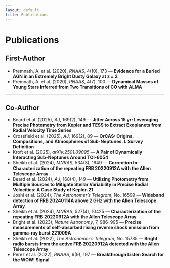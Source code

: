 ```yaml
---
layout: default
title: Publications
---
```


# Publications

## First-Author

- Premnath, A. et al. (2020), *RNAAS*, 4(10), 173 — **Evidence for a Buried AGN in an Extremely Bright Dusty Galaxy at z = 2**  
- Premnath, A. et al. (2020), *RNAAS*, 4(7), 100 — **Dynamical Masses of Young Stars Inferred from Two Transitions of CO with ALMA**

---

## Co-Author

- Beard et al. (2025), *AJ*, 169(2), 149 — **Jitter Across 15 yr: Leveraging Precise Photometry from Kepler and TESS to Extract Exoplanets from Radial Velocity Time Series**  
- Crossfield et al. (2025), *AJ*, 169(2), 89 — **OrCAS: Origins, Compositions, and Atmospheres of Sub-Neptunes. I. Survey Definition**  
- Kroft et al. (2025), *arXiv:2501.09095* — **A Pair of Dynamically Interacting Sub-Neptunes Around TOI-6054**  
- Sheikh et al. (2024), *MNRAS*, 534(3), 1949 — **Correction to: Characterization of the repeating FRB 20220912A with the Allen Telescope Array**  
- Beard et al. (2024), *AJ*, 168(4), 149 — **Utilizing Photometry from Multiple Sources to Mitigate Stellar Variability in Precise Radial Velocities: A Case Study of Kepler-21**  
- Joshi et al. (2024), *The Astronomer’s Telegram*, No. 16599 — **Wideband detection of FRB 20240114A above 2 GHz with the Allen Telescope Array**  
- Sheikh et al. (2024), *MNRAS*, 527(4), 10425 — **Characterization of the repeating FRB 20220912A with the Allen Telescope Array**  
- Bright et al. (2023), *Nature Astronomy*, 7, 986–995 — **Precise measurements of self-absorbed rising reverse shock emission from gamma-ray burst 221009A**  
- Sheikh et al. (2022), *The Astronomer’s Telegram*, No. 15735 — **Bright radio bursts from the active FRB 20220912A detected with the Allen Telescope Array**  
- Perez et al. (2022), *RNAAS*, 6(9), 197 — **Breakthrough Listen Search for the WOW! Signal**
